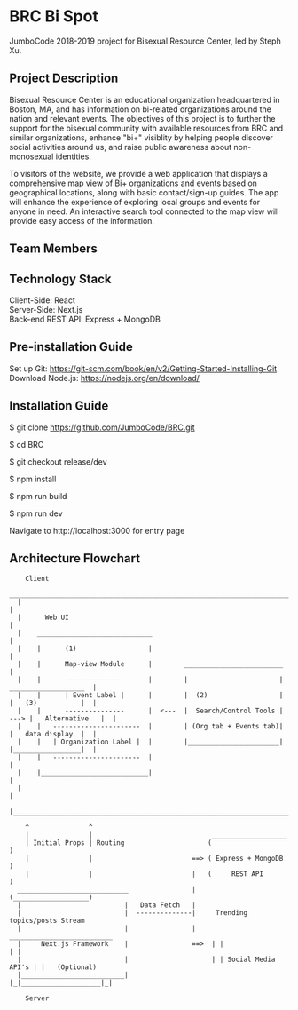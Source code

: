 # BRC Bi Spot
JumboCode 2018-2019 project for Bisexual Resource Center, led by Steph Xu.


## Project Description
Bisexual Resource Center is an educational organization headquartered in Boston, MA, and has information on bi-related organizations around the nation and relevant events. The objectives of this project is to further the support for the bisexual community with available resources from BRC and similar organizations, enhance "bi+" visiblity by helping people discover social activities around us, and raise public awareness about non-monosexual identities. 

To visitors of the website, we provide a web application that displays a comprehensive map view of Bi+ organizations and events based on geographical locations, along with basic contact/sign-up guides. The app will enhance the experience of exploring local groups and events for anyone in need. An interactive search tool connected to the map view will provide easy access of the information.

## Team Members

## Technology Stack 
Client-Side: React <br />
Server-Side: Next.js <br />
Back-end REST API: Express + MongoDB <br />

## Pre-installation Guide
Set up Git: https://git-scm.com/book/en/v2/Getting-Started-Installing-Git
Download Node.js: https://nodejs.org/en/download/

## Installation Guide
$ git clone https://github.com/JumboCode/BRC.git

$ cd BRC

$ git checkout release/dev

$ npm install

$ npm run build

$ npm run dev

Navigate to http://localhost:3000 for entry page

## Architecture Flowchart
        
        Client
      _______________________________________________________________________________________________
      |                                                                                             |
      |      Web UI                                                                                 |
      |    _____________________________                                                            |
      |    |      (1)                  |                                                            |
      |    |      Map-view Module      |        _________________________                           |                         
      |    |      ---------------      |        |                       |      ___________________  |
      |    |      | Event Label |      |        |  (2)                  |      |   (3)           |  |
      |    |      ---------------      |  <---  |  Search/Control Tools | ---> |   Alternative   |  |       
      |    |   ----------------------  |        | (Org tab + Events tab)|      |   data display  |  |
      |    |   | Organization Label |  |        |_______________________|      |_________________|  |
      |    |   ----------------------  |                                                            |
      |    |___________________________|                                                            |
      |                                                                                             |
      |_____________________________________________________________________________________________|

        ^               ^                              
        |               |                              ___________________
        | Initial Props | Routing                     (                   )
        |               |                         ==> ( Express + MongoDB )
        |               |                         |   (     REST API      )
      ____________________________                |   (___________________)              
      |                          |   Data Fetch   |                 
      |                          |  --------------|     Trending topics/posts Stream
      |                          |                |    __________________________
      |     Next.js Framework    |                ==>  | |                    | | 
      |                          |                     | | Social Media API's | |   (Optional)
      |__________________________|                     |_|____________________|_|
      
        Server

